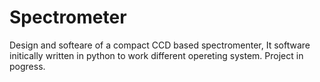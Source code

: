 # Spectrometer

Design and softeare of a compact CCD based spectromenter, It software initically written in python to work different opereting system. Project in pogress.

